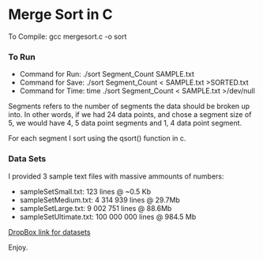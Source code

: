 Merge Sort in C
===============

To Compile: gcc mergesort.c -o sort

### To Run
* Command for Run:  ./sort Segment_Count SAMPLE.txt
* Command for Save: ./sort Segment_Count  < SAMPLE.txt >SORTED.txt
* Command for Time: time ./sort Segment_Count < SAMPLE.txt >/dev/null

Segments refers to the number of segments the data should be broken up into. In other words, if we had 24 data points, and chose a segment size of 5, we would have 4, 5 data point segments and 1, 4 data point segment.

For each segment I sort using the qsort() function in c.

### Data Sets
I provided 3 sample text files with massive ammounts of numbers:

* sampleSetSmall.txt: 	 123 lines @ ~0.5 Kb
* sampleSetMedium.txt: 	 4 314 939 lines @ 29.7Mb 
* sampleSetLarge.txt:  	 9 002 751 lines @ 88.6Mb
* sampleSetUltimate.txt: 100 000 000 lines @ 984.5 Mb

<a href="https://www.dropbox.com/sh/ubytgyzswuqqx6y/AACrl2P38R-fuxPvCnyZ1WyZa?dl=0">DropBox link for datasets</a>

Enjoy.
